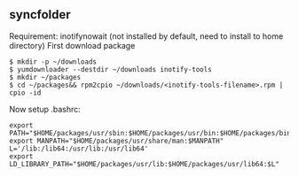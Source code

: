 # 

## syncfolder
Requirement: inotifynowait (not installed by default, need to install to home directory)
First download package
```
$ mkdir -p ~/downloads
$ yumdownloader --destdir ~/downloads inotify-tools
$ mkdir ~/packages
$ cd ~/packages&& rpm2cpio ~/downloads/<inotify-tools-filename>.rpm | cpio -id
```
Now setup .bashrc:
```
export PATH="$HOME/packages/usr/sbin:$HOME/packages/usr/bin:$HOME/packages/bin:$PATH"
export MANPATH="$HOME/packages/usr/share/man:$MANPATH"
L='/lib:/lib64:/usr/lib:/usr/lib64'
export LD_LIBRARY_PATH="$HOME/packages/usr/lib:$HOME/packages/usr/lib64:$L"
```




